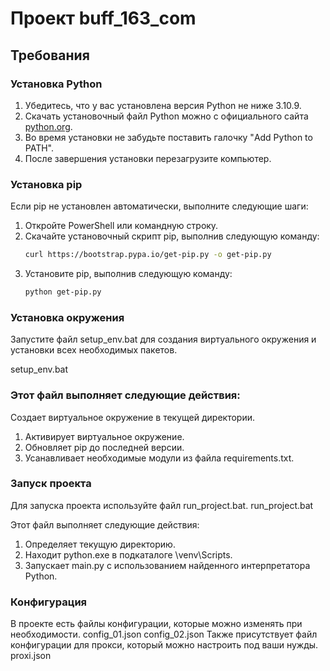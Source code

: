 # Проект buff_163_com

## Требования

### Установка Python
1. Убедитесь, что у вас установлена версия Python не ниже 3.10.9.
2. Скачать установочный файл Python можно с официального сайта [python.org](https://www.python.org/).
3. Во время установки не забудьте поставить галочку "Add Python to PATH".
4. После завершения установки перезагрузите компьютер.

### Установка pip
Если pip не установлен автоматически, выполните следующие шаги:

1. Откройте PowerShell или командную строку.
2. Скачайте установочный скрипт pip, выполнив следующую команду:
    ```bash
    curl https://bootstrap.pypa.io/get-pip.py -o get-pip.py
    ```
3. Установите pip, выполнив следующую команду:
    ```bash
    python get-pip.py
    ```

### Установка окружения
Запустите файл setup_env.bat для создания виртуального окружения и установки всех необходимых пакетов.

setup_env.bat
### Этот файл выполняет следующие действия:

Создает виртуальное окружение в текущей директории.
1. Активирует виртуальное окружение.
2. Обновляет pip до последней версии.
3. Усанавливает необходимые модули из файла requirements.txt.

### Запуск проекта

Для запуска проекта используйте файл run_project.bat.
run_project.bat

Этот файл выполняет следующие действия:

1. Определяет текущую директорию.
2. Находит python.exe в подкаталоге \venv\Scripts.
3. Запускает main.py с использованием найденного интерпретатора Python.

### Конфигурация

В проекте есть файлы конфигурации, которые можно изменять при необходимости.
config_01.json
config_02.json
Также присутствует файл конфигурации для прокси, который можно настроить под ваши нужды.
proxi.json